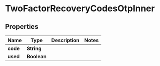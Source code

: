 

# TwoFactorRecoveryCodesOtpInner


## Properties

| Name | Type | Description | Notes |
|------------ | ------------- | ------------- | -------------|
|**code** | **String** |  |  |
|**used** | **Boolean** |  |  |



